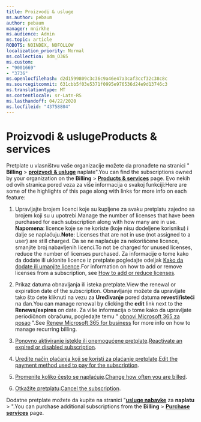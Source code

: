 ```yaml
---
title: Proizvodi & usluge
ms.author: pebaum
author: pebaum
manager: mnirkhe
ms.audience: Admin
ms.topic: article
ROBOTS: NOINDEX, NOFOLLOW
localization_priority: Normal
ms.collection: Adm_O365
ms.custom:
- "9001669"
- "3736"
ms.openlocfilehash: d2d1599809c3c36c9a46e47a3caf3ccf32c38c8c
ms.sourcegitcommit: 631cbb5f03e5371f0995e976536d24e9d13746c3
ms.translationtype: MT
ms.contentlocale: sr-Latn-RS
ms.lasthandoff: 04/22/2020
ms.locfileid: "43758804"
---
```

# <a name="products--services"></a><span data-ttu-id="0c84a-102">Proizvodi & usluge</span><span class="sxs-lookup"><span data-stu-id="0c84a-102">Products & services</span></span>

<span data-ttu-id="0c84a-103">Pretplate u vlasništvu vaše organizacije možete da pronađete na stranici " **Billing** > [**proizvodi & usluge**](https://go.microsoft.com/fwlink/p/?linkid=842054) naplate".</span><span class="sxs-lookup"><span data-stu-id="0c84a-103">You can find the subscriptions owned by your organization on the **Billing** > [**Products & services**](https://go.microsoft.com/fwlink/p/?linkid=842054) page.</span></span> <span data-ttu-id="0c84a-104">Evo nekih od ovih stranica pored veza za više informacija o svakoj funkciji:</span><span class="sxs-lookup"><span data-stu-id="0c84a-104">Here are some of the highlights of this page along with links for more info on each feature:</span></span>

1. <span data-ttu-id="0c84a-105">Upravljajte brojem licenci koje su kupljene za svaku pretplatu zajedno sa brojem koji su u upotrebi.</span><span class="sxs-lookup"><span data-stu-id="0c84a-105">Manage the number of licenses that have been purchased for each subscription along with how many are in use.</span></span>  <span data-ttu-id="0c84a-106">**Napomena**: licence koje se ne koriste (koje nisu dodeljene korisniku) i dalje se naplaćuju.</span><span class="sxs-lookup"><span data-stu-id="0c84a-106">**Note**: Licenses that are not in use (not assigned to a user) are still charged.</span></span>  <span data-ttu-id="0c84a-107">Da se ne naplaćuje za nekorišćene licence, smanjite broj nabavljenih licenci.</span><span class="sxs-lookup"><span data-stu-id="0c84a-107">To not be charged for unused licenses, reduce the number of licenses purchased.</span></span> <span data-ttu-id="0c84a-108">Za informacije o tome kako da dodate ili uklonite licence iz pretplate pogledajte odeljak [Kako da dodate ili umanjite licence](https://docs.microsoft.com/alchemyinsights/how-to-add-or-reduce-licenses).</span><span class="sxs-lookup"><span data-stu-id="0c84a-108">For information on how to add or remove licenses from a subscription, see [How to add or reduce licenses](https://docs.microsoft.com/alchemyinsights/how-to-add-or-reduce-licenses).</span></span>

2. <span data-ttu-id="0c84a-109">Prikaz datuma obnavljanja ili isteka pretplate.</span><span class="sxs-lookup"><span data-stu-id="0c84a-109">View the renewal or expiration date of the subscription.</span></span>  <span data-ttu-id="0c84a-110">Obnavljanje možete da upravljate tako što ćete kliknuti na vezu za **Uređivanje** pored datuma **revesti/isteći** na dan.</span><span class="sxs-lookup"><span data-stu-id="0c84a-110">You can manage renewal by clicking the **edit** link next to the **Renews/expires** on date.</span></span>  <span data-ttu-id="0c84a-111">Za više informacija o tome kako da upravljate periodičnom obračunu, pogledajte temu " [obnovi Microsoft 365 za posao](https://go.microsoft.com/fwlink/?linkid=2119216) ".</span><span class="sxs-lookup"><span data-stu-id="0c84a-111">See [Renew Microsoft 365 for business](https://go.microsoft.com/fwlink/?linkid=2119216) for more info on how to manage recurring billing.</span></span>

3. <span data-ttu-id="0c84a-112">[Ponovno aktiviranje istekle ili onemogućene pretplate](https://go.microsoft.com/fwlink/?linkid=2117519).</span><span class="sxs-lookup"><span data-stu-id="0c84a-112">[Reactivate an expired or disabled subscription](https://go.microsoft.com/fwlink/?linkid=2117519).</span></span>

4. <span data-ttu-id="0c84a-113">[Uredite način plaćanja koji se koristi za plaćanje pretplate](https://go.microsoft.com/fwlink/?linkid=2117167).</span><span class="sxs-lookup"><span data-stu-id="0c84a-113">[Edit the payment method used to pay for the subscription](https://go.microsoft.com/fwlink/?linkid=2117167).</span></span>

5. <span data-ttu-id="0c84a-114">[Promenite koliko često se naplaćuje](https://go.microsoft.com/fwlink/?linkid=2119112).</span><span class="sxs-lookup"><span data-stu-id="0c84a-114">[Change how often you are billed](https://go.microsoft.com/fwlink/?linkid=2119112).</span></span>

6. <span data-ttu-id="0c84a-115">[Otkažite pretplatu](https://go.microsoft.com/fwlink/?linkid=2119113).</span><span class="sxs-lookup"><span data-stu-id="0c84a-115">[Cancel the subscription](https://go.microsoft.com/fwlink/?linkid=2119113).</span></span>

<span data-ttu-id="0c84a-116">Dodatne pretplate možete da kupite na stranici "[**usluge nabavke**](https://go.microsoft.com/fwlink/p/?linkid=868433) za **naplatu** > ".</span><span class="sxs-lookup"><span data-stu-id="0c84a-116">You can purchase additional subscriptions from the **Billing** > [**Purchase services**](https://go.microsoft.com/fwlink/p/?linkid=868433) page.</span></span>
